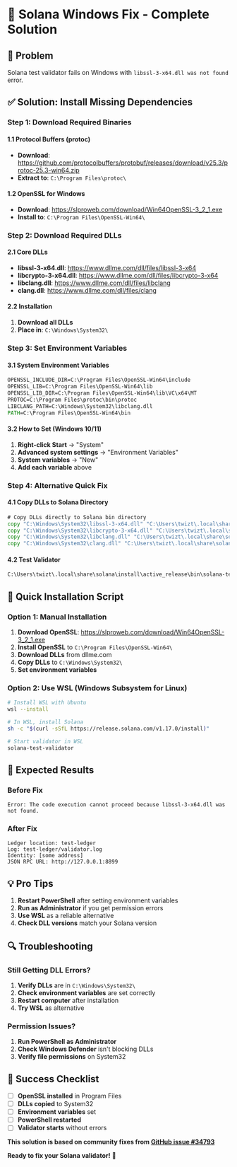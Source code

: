 # 🔧 Solana Windows Fix - Complete Solution

## 🎯 **Problem**
Solana test validator fails on Windows with `libssl-3-x64.dll was not found` error.

## ✅ **Solution: Install Missing Dependencies**

### **Step 1: Download Required Binaries**

#### **1.1 Protocol Buffers (protoc)**
- **Download**: https://github.com/protocolbuffers/protobuf/releases/download/v25.3/protoc-25.3-win64.zip
- **Extract to**: `C:\Program Files\protoc\`

#### **1.2 OpenSSL for Windows**
- **Download**: https://slproweb.com/download/Win64OpenSSL-3_2_1.exe
- **Install to**: `C:\Program Files\OpenSSL-Win64\`

### **Step 2: Download Required DLLs**

#### **2.1 Core DLLs**
- **libssl-3-x64.dll**: https://www.dllme.com/dll/files/libssl-3-x64
- **libcrypto-3-x64.dll**: https://www.dllme.com/dll/files/libcrypto-3-x64
- **libclang.dll**: https://www.dllme.com/dll/files/libclang
- **clang.dll**: https://www.dllme.com/dll/files/clang

#### **2.2 Installation**
1. **Download all DLLs**
2. **Place in**: `C:\Windows\System32\`

### **Step 3: Set Environment Variables**

#### **3.1 System Environment Variables**
```cmd
OPENSSL_INCLUDE_DIR=C:\Program Files\OpenSSL-Win64\include
OPENSSL_LIB=C:\Program Files\OpenSSL-Win64\lib
OPENSSL_LIB_DIR=C:\Program Files\OpenSSL-Win64\lib\VC\x64\MT
PROTOC=C:\Program Files\protoc\bin\protoc
LIBCLANG_PATH=C:\Windows\System32\libclang.dll
PATH=C:\Program Files\OpenSSL-Win64\bin
```

#### **3.2 How to Set (Windows 10/11)**
1. **Right-click Start** → "System"
2. **Advanced system settings** → "Environment Variables"
3. **System variables** → "New"
4. **Add each variable** above

### **Step 4: Alternative Quick Fix**

#### **4.1 Copy DLLs to Solana Directory**
```cmd
# Copy DLLs directly to Solana bin directory
copy "C:\Windows\System32\libssl-3-x64.dll" "C:\Users\twizt\.local\share\solana\install\active_release\bin\"
copy "C:\Windows\System32\libcrypto-3-x64.dll" "C:\Users\twizt\.local\share\solana\install\active_release\bin\"
copy "C:\Windows\System32\libclang.dll" "C:\Users\twizt\.local\share\solana\install\active_release\bin\"
copy "C:\Windows\System32\clang.dll" "C:\Users\twizt\.local\share\solana\install\active_release\bin\"
```

#### **4.2 Test Validator**
```cmd
C:\Users\twizt\.local\share\solana\install\active_release\bin\solana-test-validator.exe
```

## 🚀 **Quick Installation Script**

### **Option 1: Manual Installation**
1. **Download OpenSSL**: https://slproweb.com/download/Win64OpenSSL-3_2_1.exe
2. **Install OpenSSL** to `C:\Program Files\OpenSSL-Win64\`
3. **Download DLLs** from dllme.com
4. **Copy DLLs** to `C:\Windows\System32\`
5. **Set environment variables**

### **Option 2: Use WSL (Windows Subsystem for Linux)**
```bash
# Install WSL with Ubuntu
wsl --install

# In WSL, install Solana
sh -c "$(curl -sSfL https://release.solana.com/v1.17.0/install)"

# Start validator in WSL
solana-test-validator
```

## 🎯 **Expected Results**

### **Before Fix**
```
Error: The code execution cannot proceed because libssl-3-x64.dll was not found.
```

### **After Fix**
```
Ledger location: test-ledger
Log: test-ledger/validator.log
Identity: [some address]
JSON RPC URL: http://127.0.0.1:8899
```

## 💡 **Pro Tips**

1. **Restart PowerShell** after setting environment variables
2. **Run as Administrator** if you get permission errors
3. **Use WSL** as a reliable alternative
4. **Check DLL versions** match your Solana version

## 🔍 **Troubleshooting**

### **Still Getting DLL Errors?**
1. **Verify DLLs** are in `C:\Windows\System32\`
2. **Check environment variables** are set correctly
3. **Restart computer** after installation
4. **Try WSL** as alternative

### **Permission Issues?**
1. **Run PowerShell as Administrator**
2. **Check Windows Defender** isn't blocking DLLs
3. **Verify file permissions** on System32

## 🎉 **Success Checklist**

- [ ] **OpenSSL installed** in Program Files
- [ ] **DLLs copied** to System32
- [ ] **Environment variables** set
- [ ] **PowerShell restarted**
- [ ] **Validator starts** without errors

**This solution is based on community fixes from [GitHub issue #34793](https://github.com/solana-labs/solana/issues/34793)**

**Ready to fix your Solana validator!** 🚀
